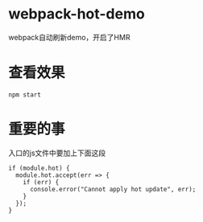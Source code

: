 # webpack-hot-demo
webpack自动刷新demo，开启了HMR 

# 查看效果
`npm start`

# 重要的事
入口的js文件中要加上下面这段

```
if (module.hot) {
  module.hot.accept(err => {
    if (err) {
      console.error("Cannot apply hot update", err);
    }
  });
}
```
